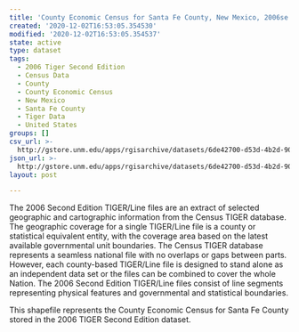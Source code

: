 ```yaml
---
title: 'County Economic Census for Santa Fe County, New Mexico, 2006se TIGER'
created: '2020-12-02T16:53:05.354530'
modified: '2020-12-02T16:53:05.354537'
state: active
type: dataset
tags:
  - 2006 Tiger Second Edition
  - Census Data
  - County
  - County Economic Census
  - New Mexico
  - Santa Fe County
  - Tiger Data
  - United States
groups: []
csv_url: >-
  http://gstore.unm.edu/apps/rgisarchive/datasets/6de42700-d53d-4b2d-90a6-b590757bad6b/tgr2006se_sant_ctyec.derived.csv
json_url: >-
  http://gstore.unm.edu/apps/rgisarchive/datasets/6de42700-d53d-4b2d-90a6-b590757bad6b/tgr2006se_sant_ctyec.derived.json
layout: post

---
```

The 2006 Second Edition TIGER/Line files are an extract of selected geographic and cartographic information from the Census TIGER database.  The geographic coverage for a single TIGER/Line file is a county or statistical equivalent entity, with the coverage area based on the latest available governmental unit boundaries. The Census TIGER database represents a seamless national file with no overlaps or gaps between parts.  However, each county-based TIGER/Line file is designed to stand alone as an independent data set or the files can be combined to cover the whole Nation.  The 2006 Second Edition  TIGER/Line files consist of line segments representing physical features and governmental and statistical boundaries.  

This shapefile represents the County Economic Census for Santa Fe County stored in the 2006 TIGER Second Edition dataset.
